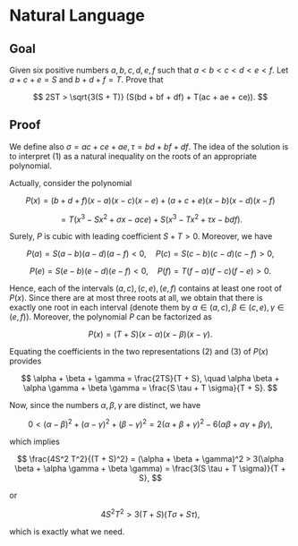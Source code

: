 # Natural Language

## Goal

Given six positive numbers $a, b, c, d, e, f$ such that $a < b < c < d < e < f$. Let $a + c + e = S$ and $b + d + f = T$. Prove that

$$
2ST > \sqrt{3(S + T)} (S(bd + bf + df) + T(ac + ae + ce)).
$$

## Proof

We define also $\sigma = ac + ce + ae, \tau = bd + bf + df$. The idea of the solution is to interpret (1) as a natural inequality on the roots of an appropriate polynomial.

Actually, consider the polynomial

$$
P(x) = (b + d + f)(x - a)(x - c)(x - e) + (a + c + e)(x - b)(x - d)(x - f)
$$

$$
= T(x^3 - Sx^2 + \sigma x - ace) + S(x^3 - Tx^2 + \tau x - bdf).
$$

Surely, $P$ is cubic with leading coefficient $S + T > 0$. Moreover, we have

$$
P(a) = S(a - b)(a - d)(a - f) < 0, \quad P(c) = S(c - b)(c - d)(c - f) > 0,
$$

$$
P(e) = S(e - b)(e - d)(e - f) < 0, \quad P(f) = T(f - a)(f - c)(f - e) > 0.
$$

Hence, each of the intervals $(a, c), (c, e), (e, f)$ contains at least one root of $P(x)$. Since there are at most three roots at all, we obtain that there is exactly one root in each interval (denote them by $\alpha \in (a, c), \beta \in (c, e), \gamma \in (e, f)$). Moreover, the polynomial $P$ can be factorized as

$$
P(x) = (T + S)(x - \alpha)(x - \beta)(x - \gamma).
$$

Equating the coefficients in the two representations (2) and (3) of $P(x)$ provides

$$
\alpha + \beta + \gamma = \frac{2TS}{T + S}, \quad \alpha \beta + \alpha \gamma + \beta \gamma = \frac{S \tau + T \sigma}{T + S}.
$$

Now, since the numbers $\alpha, \beta, \gamma$ are distinct, we have

$$
0 < (\alpha - \beta)^2 + (\alpha - \gamma)^2 + (\beta - \gamma)^2 = 2(\alpha + \beta + \gamma)^2 - 6(\alpha \beta + \alpha \gamma + \beta \gamma),
$$

which implies

$$
\frac{4S^2 T^2}{(T + S)^2} = (\alpha + \beta + \gamma)^2 > 3(\alpha \beta + \alpha \gamma + \beta \gamma) = \frac{3(S \tau + T \sigma)}{T + S},
$$

or

$$
4S^2 T^2 > 3(T + S)(T \sigma + S \tau),
$$

which is exactly what we need.
